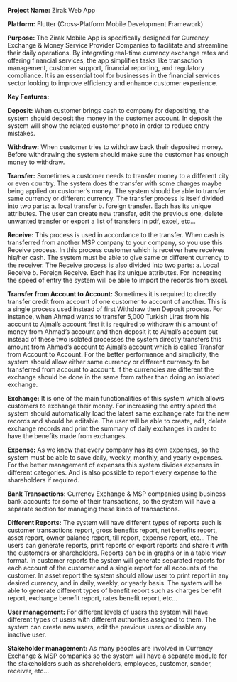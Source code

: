**Project Name:** Zirak Web App

**Platform:** Flutter (Cross-Platform Mobile Development Framework)

**Purpose:**
The Zirak Mobile App is specifically designed for Currency Exchange & Money Service Provider Companies to facilitate and streamline their daily operations. By integrating real-time currency exchange rates and offering financial services, the app simplifies tasks like transaction management, customer support, financial reporting, and regulatory compliance. It is an essential tool for businesses in the financial services sector looking to improve efficiency and enhance customer experience.

**Key Features:**

**Deposit:** When customer brings cash to company for depositing, the system should deposit the money in the customer account. In deposit the system will show the related customer photo in order to reduce entry mistakes.

**Withdraw:** When customer tries to withdraw back their deposited money. Before withdrawing the system should make sure the customer has enough money to withdraw.

**Transfer:** Sometimes a customer needs to transfer money to a different city or even country. The system does the transfer with some charges maybe being applied on customer’s money. The system should be able to transfer same currency or different currency. 
The transfer process is itself divided into two parts: 
a.	local transfer b. foreign transfer. Each has its unique attributes. 
The user can create new transfer, edit the previous one, delete unwanted transfer or export a list of transfers in pdf, excel, etc…

**Receive:** This process is used in accordance to the transfer. When cash is transferred from another MSP company to your company, so you use this Receive process. In this process customer which is receiver here receives his/her cash. The system must be able to give same or different currency to the receiver. 
The Receive process is also divided into two parts: 
a.	Local Receive b. Foreign Receive. Each has its unique attributes. 
For increasing the speed of entry the system will be able to import the records from excel.

**Transfer from Account to Account:** Sometimes it is required to directly transfer credit from account of one customer to account of another. This is a single process used instead of first Withdraw then Deposit process. For instance, when Ahmad wants to transfer 5,000 Turkish Liras from his account to Ajmal’s account first it is required to withdraw this amount of money from Ahmad’s account and then deposit it to Ajmal’s account but instead of these two isolated processes the system directly transfers this amount from Ahmad’s account to Ajmal’s account which is called Transfer from Account to Account.
For the better performance and simplicity, the system should allow either same currency or different currency to be transferred from account to account. If the currencies are different the exchange should be done in the same form rather than doing an isolated exchange.

**Exchange:** It is one of the main functionalities of this system which allows customers to exchange their money. For increasing the entry speed the system should automatically load the latest same exchange rate for the new records and should be editable. The user will be able to create, edit, delete exchange records and print the summary of daily exchanges in order to have the benefits made from exchanges.

**Expense:** As we know that every company has its own expenses, so the system must be able to save daily, weekly, monthly, and yearly expenses. For the better management of expenses this system divides expenses in different categories. And is also possible to report every expense to the shareholders if required.

**Bank Transactions:** Currency Exchange & MSP companies using business bank accounts for some of their transactions, so the system will have a separate section for managing these kinds of transactions.

**Different Reports:** The system will have different types of reports such is customer transactions report, gross benefits report, net benefits report, asset report, owner balance report, till report, expense report, etc… The users can generate reports, print reports or export reports and share it with the customers or shareholders. Reports can be in graphs or in a table view format.
In customer reports the system will generate separated reports for each account of the customer and a single report for all accounts of the customer.
In asset report the system should allow user to print report in any desired currency, and in daily, weekly, or yearly basis.
The system will be able to generate different types of benefit report such as charges benefit report, exchange benefit report, rates benefit report, etc…

**User management:** For different levels of users the system will have different types of users with different authorities assigned to them. The system can create new users, edit the previous users or disable any inactive user.

**Stakeholder management:** As many peoples are involved in Currency Exchange & MSP companies so the system will have a separate module for the stakeholders such as shareholders, employees, customer, sender, receiver, etc…
